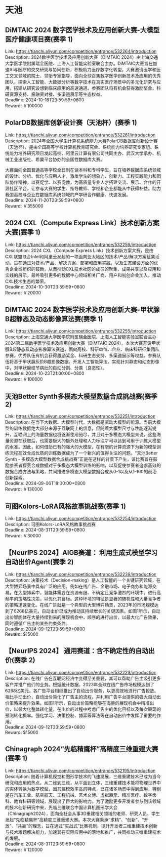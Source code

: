 # 天池



## DiMTAIC 2024 数字医学技术及应用创新大赛-大模型医疗健康项目赛(赛季 1)

Link: https://tianchi.aliyun.com/competition/entrance/532264/introduction  
Description: 2024数字医学技术及应用创新大赛（DiMTAIC 2024）由上海交通大学医学院附属瑞金医院、上海人工智能实验室联合主办。DiMTAIC大赛旨在加速AI与医疗的交叉研究与协同创新，积极助力医疗数字化转型。大赛邀请医学和医工交叉领域的院士、领衔专家指导，面向全球召集数字医学创新技术及应用的优秀团队，探索人工智能、大数据分析等数字技术在真实医疗场景中的多元化研究与应用，搭建从研究设想到临床应用的高速通道。参赛团队将有机会获得激励奖金、科研资源支持、投融资对接、多渠道展示等生态权益。  
Deadline: 2024-10-16T23:59:59+0800  
Reward: ￥100000  


## PolarDB数据库创新设计赛（天池杯）(赛季 1)

Link: https://tianchi.aliyun.com/competition/entrance/532261/introduction  
Description: 2024年全国大学生计算机系统能力大赛PolarDB数据库创新设计赛（天池杯），是由全国高等学校计算机教育研究会、系统能力培养研究专家组、系统能力培养研究项目发起高校、阿里云计算有限公司共同主办、武汉大学承办、机械工业出版社、希冀平台协办的全国性数据库大赛。

大赛面向全国普通高等学校全日制在读本科和专科学生，旨在培养数据库系统领域的设计、分析、优化与应用人才，激发学生的想象力、创新力、工程实践能力和团队协作精神，以赛促学、以赛促教，为高质量专业人才搭建交流、展示、合作的开源社区平台，让参与大赛的学生、指导教师、学校和企业都能从中获得补益，助力我国高校与企业在数据库系统领域的产学研合作健康、快速发展。  
Deadline: 2024-11-20T23:59:59+0800  
Reward: ￥355000  


## 2024 CXL（Compute Express Link）技术创新方案大赛(赛季 1)

Link: https://tianchi.aliyun.com/competition/entrance/532256/introduction  
Description: 2024 CXL（Compute Express Link）技术创新方案大赛，是由CXL联盟联合Intel和阿里云发起的一项面向亚太地区的技术/产品/解决方案征集活动。旨在通过对技术/产品、解决方案、部署和应用实践，以及生态建设方面的优秀企业或组织的鼓励，从而推动CXL技术社区的成员的聚集、成果共享以及应用和实践的展示，最终吸引更多的数据中心领域相关厂商、用户和初创企业加入，推动CXL技术生态的繁荣。  
Deadline: 2024-10-30T23:59:59+0800  
Reward: ￥20000  


## DiMTAIC 2024 数字医学技术及应用创新大赛-甲状腺B超静态及动态影像算法赛(赛季 1)

Link: https://tianchi.aliyun.com/competition/entrance/532255/introduction  
Description: 上海交通大学医学院附属瑞金医院、上海人工智能实验室联合主办2024第二届数字医学技术及应用创新大赛（DiMTAIC 2024）。本次大赛开设甲状腺B超静态及动态影像算法赛道，面向高校、科研单位、企业、临床科研征集团队参赛，优秀队伍有机会获得激励奖金、科研生态支持、多渠道展示等权益。参赛队伍将基于甲状腺灰阶B超影像数据，开发人工智能算法，实现针对静态和动态影像中，对甲状腺结节病灶的自动分割、分类（良恶性）。  
Deadline: 2024-10-23T21:00:00+0800  
Reward: ￥100000  


## 天池Better Synth多模态大模型数据合成挑战赛(赛季 2)

Link: https://tianchi.aliyun.com/competition/entrance/532251/introduction  
Description: 在当下大数据、大模型时代，大数据是驱动大模型的能源。当前大模型的训练数据绝大部分来源于互联网上的信息，但随着大模型尺寸与性能逐渐提升，互联网上的海量数据也将逐渐使用殆尽，并且对于多模态大模型来说，这些海量资源在获取后，也需要极大的额外处理和人力标注才可以达到可用于训练大模型的水准。因此，如何借助已有的强大的大模型，在有限的计算资源下为新的模型训练流程高效合成优质的训练数据成为了一个新兴的值得关注的问题。“天池Better Synth - 多模态大模型数据合成挑战赛”正是在这样的背景下产生，该比赛旨在鼓励参赛者探究合成数据对于多模态大模型训练的影响，以及促使参赛者追求高效的数据合成方法与策略，共同推进多模态大模型数据合成从0-1以及从1-100的前沿创新探索。  
Deadline: 2024-09-06T18:00:00+0800  
Reward: ￥130000  


## 可图Kolors-LoRA风格故事挑战赛(赛季 1)

Link: https://tianchi.aliyun.com/competition/entrance/532254/introduction  
Description: 可图Kolors-LoRA风格故事挑战赛  
Deadline: 2024-08-31T23:59:59+0800  
Reward: ￥30000  


## 【NeurIPS 2024】AIGB赛道： 利用生成式模型学习自动出价Agent(赛季 2)

Link: https://tianchi.aliyun.com/competition/entrance/532236/introduction  
Description: 决策技术（Decision-making）是人工智能的一个关键研究领域，在大型博弈场景中具有广泛的应用，例如在线广告、金融市场、电子商务和能源交易。在大型博弈中，智能体需要在资源有限、不确定且竞争激烈的环境中，进行高频率的策略性决策，以优化其目标。这种环境的特征是显著的随机性和大量竞争者的策略迅速变化。在线广告就是一个典型的大型博弈场景，2023年的市场规模达到了6268亿美元，自动出价已成为推动其持续增长的关键因素。如图1所示，自动出价智能体在大量持续到来的展现机会中，顺序的进行出价，以最大化广告效果，同时遵循广告主的某些约束条件。  
Deadline: 2024-09-12T23:59:59+0800  
Reward: $15000  


## 【NeurIPS 2024】 通用赛道：含不确定性的自动出价(赛季 2)

Link: https://tianchi.aliyun.com/competition/entrance/532226/introduction  
Description: 在线广告在互联网经济中变得至关重要，其可以帮助广告主吸引更多客户并推广他们的业务。根据统计数据，2023年全球在线广告市场规模达到了6268亿美元。各广告平台相继推出了自动出价服务，以更高效地进行广告投放。相比手动出价，自动出价简化了广告主的流程，并利用广告平台提供的强大自动出价策略来提升效果。如图1所示，自动出价策略能够在海量的展现机会中精准出价，以最大化整体转化量。在出价的过程中考虑广告主的优化目标以及每次展现的预测转化概率。强化学习、决策控制、博弈等算法等在自动出价中发挥了重要的作用。  
Deadline: 2024-09-12T23:59:59+0800  
Reward: $15000  


## Chinagraph 2024“先临精鹰杯”高精度三维重建大赛(赛季 1)

Link: https://tianchi.aliyun.com/competition/entrance/532195/introduction  
Description: 随着计算机视觉和图形学技术的飞速发展，三维重建技术已成为当今研究和应用的热点。从二维到三维，从平面到立体，三维重建技术能将物理世界中的实体转换为数字模型，因其建模效率高的特点，已在诸多场景中得到应用，特别是在汽车工业、航空航天、工程机械、艺术文博、虚拟展示、精准医疗、数字齿科、教育科研等领域，展现出了巨大的影响力。为了激励更多开发者参与到该领域的技术创新研究中来，先临三维联合中国计算机图形学大会（Chinagraph2024），面向全社会从事3D重建相关领域的老师、研究人员、学生发起“先临精鹰杯”高精度三维重建大赛。本次大赛秉承“求精”、“创新”、“开放”、“共赢”的理念，旨在通过“实战式”比赛机制，提升开发者三维重建技术创新与技术难题解决能力，加速其在实际应用中的落地和推广，共同推动三维重建技术的发展。  
Deadline: 2024-08-31T23:59:59+0800  
Reward: ￥120000  

